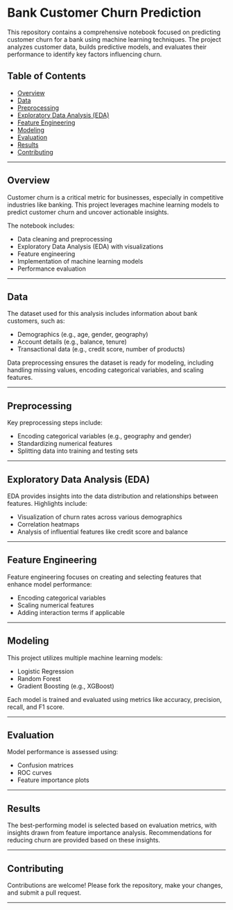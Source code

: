 # Bank Customer Churn Prediction

This repository contains a comprehensive notebook focused on predicting customer churn for a bank using machine learning techniques. The project analyzes customer data, builds predictive models, and evaluates their performance to identify key factors influencing churn.

## Table of Contents

- [Overview](#overview)
- [Data](#data)
- [Preprocessing](#preprocessing)
- [Exploratory Data Analysis (EDA)](#exploratory-data-analysis-eda)
- [Feature Engineering](#feature-engineering)
- [Modeling](#modeling)
- [Evaluation](#evaluation)
- [Results](#results)
- [Contributing](#contributing)

---

## Overview

Customer churn is a critical metric for businesses, especially in competitive industries like banking. This project leverages machine learning models to predict customer churn and uncover actionable insights.

The notebook includes:
- Data cleaning and preprocessing
- Exploratory Data Analysis (EDA) with visualizations
- Feature engineering
- Implementation of machine learning models
- Performance evaluation

---

## Data

The dataset used for this analysis includes information about bank customers, such as:
- Demographics (e.g., age, gender, geography)
- Account details (e.g., balance, tenure)
- Transactional data (e.g., credit score, number of products)

Data preprocessing ensures the dataset is ready for modeling, including handling missing values, encoding categorical variables, and scaling features.

---

## Preprocessing

Key preprocessing steps include:
- Encoding categorical variables (e.g., geography and gender)
- Standardizing numerical features
- Splitting data into training and testing sets

---

## Exploratory Data Analysis (EDA)

EDA provides insights into the data distribution and relationships between features. Highlights include:
- Visualization of churn rates across various demographics
- Correlation heatmaps
- Analysis of influential features like credit score and balance

---

## Feature Engineering

Feature engineering focuses on creating and selecting features that enhance model performance:
- Encoding categorical variables
- Scaling numerical features
- Adding interaction terms if applicable

---

## Modeling

This project utilizes multiple machine learning models:
- Logistic Regression
- Random Forest
- Gradient Boosting (e.g., XGBoost)

Each model is trained and evaluated using metrics like accuracy, precision, recall, and F1 score.

---

## Evaluation

Model performance is assessed using:
- Confusion matrices
- ROC curves
- Feature importance plots

---

## Results

The best-performing model is selected based on evaluation metrics, with insights drawn from feature importance analysis. Recommendations for reducing churn are provided based on these insights.


---

## Contributing

Contributions are welcome! Please fork the repository, make your changes, and submit a pull request.

---
